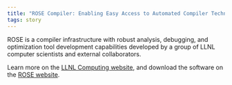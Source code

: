 ```yaml
---
title: "ROSE Compiler: Enabling Easy Access to Automated Compiler Technology"
tags: story
---
```


ROSE is a compiler infrastructure with robust analysis, debugging, and optimization tool development capabilities developed by a group of LLNL computer scientists and external collaborators.

Learn more on the [LLNL Computing website](https://computing.llnl.gov/projects/rose-compiler), and download the software on the [ROSE website](http://rosecompiler.org/).
